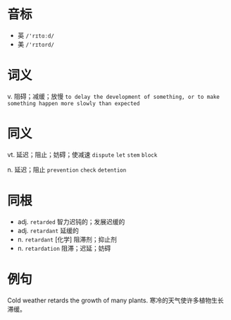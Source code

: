 # 音标

- 英 `/'rɪtɑːd/`
- 美 `/'rɪtɑrd/`

# 词义

v. 阻碍；减缓；放慢
`to delay the development of something, or to make something happen more slowly than expected`

# 同义

vt. 延迟；阻止；妨碍；使减速
`dispute` `let` `stem` `block`

n. 延迟；阻止
`prevention` `check` `detention`

# 同根

- adj. `retarded` 智力迟钝的；发展迟缓的
- adj. `retardant` 延缓的
- n. `retardant` [化学] 阻滞剂；抑止剂
- n. `retardation` 阻滞；迟延；妨碍

# 例句

Cold weather retards the growth of many plants.
寒冷的天气使许多植物生长滞缓。


